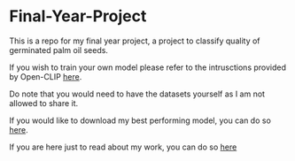 # Final-Year-Project

This is a repo for my final year project, a project to classify quality of germinated palm oil seeds. 

If you wish to train your own model please refer to the intrusctions provided by Open-CLIP [here](https://github.com/mlfoundations/open_clip).

Do note that you would need to have the datasets yourself as I am not allowed to share it. 

If you would like to download my best performing model, you can do so [here](https://drive.google.com/file/d/12X7ruypENN5Sr6fJgNI5YL4qj1JAMDZi/view?usp=drive_link).

If you are here just to read about my work, you can do so [here](<https://github.com/JohnCXH/Final-Year-Project/blob/master/John%20Chieng%20Xiang%20Hao%2020300676_Final%20Report%20-%202024.pdf>)
